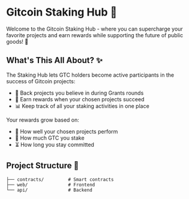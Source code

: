 # Gitcoin Staking Hub 🌟

Welcome to the Gitcoin Staking Hub - where you can supercharge your favorite projects and earn rewards while supporting the future of public goods! 🚀

## What's This All About? ✨

The Staking Hub lets GTC holders become active participants in the success of Gitcoin projects:
- 🎯 Back projects you believe in during Grants rounds
- 💎 Earn rewards when your chosen projects succeed
- 📊 Keep track of all your staking activities in one place

Your rewards grow based on:
- 🌱 How well your chosen projects perform
- 💪 How much GTC you stake
- ⏳ How long you stay committed

## Project Structure 📁

```
├── contracts/         # Smart contracts
├── web/               # Frontend
└── api/               # Backend
```
